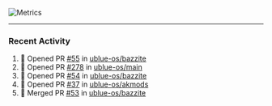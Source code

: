 ![Metrics](https://metrics.lecoq.io/KyleGospo?template=classic&base=header%2C%20activity%2C%20community%2C%20repositories%2C%20metadata&base.indepth=false&base.hireable=false&base.skip=false&config.timezone=America%2FLos_Angeles)

---
### Recent Activity
<!--START_SECTION:activity-->
1. 💪 Opened PR [#55](https://github.com/ublue-os/bazzite/pull/55) in [ublue-os/bazzite](https://github.com/ublue-os/bazzite)
2. 💪 Opened PR [#278](https://github.com/ublue-os/main/pull/278) in [ublue-os/main](https://github.com/ublue-os/main)
3. 💪 Opened PR [#54](https://github.com/ublue-os/bazzite/pull/54) in [ublue-os/bazzite](https://github.com/ublue-os/bazzite)
4. 💪 Opened PR [#37](https://github.com/ublue-os/akmods/pull/37) in [ublue-os/akmods](https://github.com/ublue-os/akmods)
5. 🎉 Merged PR [#53](https://github.com/ublue-os/bazzite/pull/53) in [ublue-os/bazzite](https://github.com/ublue-os/bazzite)
<!--END_SECTION:activity-->
